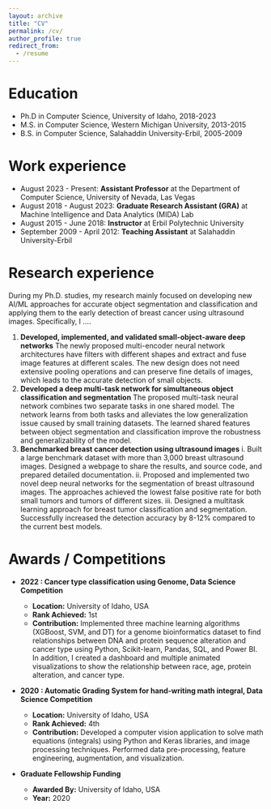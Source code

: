 ```yaml
---
layout: archive
title: "CV"
permalink: /cv/
author_profile: true
redirect_from:
  - /resume
---
```


<!-- You can download a PDF copy of my CV [here](/files/cv/CV_Bryar_Shareef.pdf). -->

Education
======
* Ph.D in Computer Science, University of Idaho, 2018-2023
* M.S. in Computer Science, Western Michigan University, 2013-2015
* B.S. in Computer Science, Salahaddin University-Erbil, 2005-2009

Work experience
======
* August 2023 - Present: **Assistant Professor** at the Department of Computer Science, University of Nevada, Las Vegas
* August 2018 - August 2023: **Graduate Research Assistant (GRA)** at Machine Intelligence and Data Analytics (MIDA) Lab
* August 2015 - June 2018: **Instructor** at Erbil Polytechnic University
* September 2009 - April 2012: **Teaching Assistant** at Salahaddin University-Erbil

Research experience
======
During my Ph.D. studies, my research mainly focused on developing new AI/ML approaches for accurate object segmentation and classification and applying them to the early detection of breast cancer using ultrasound images. Specifically, I ….
  1. **Developed, implemented, and validated small-object-aware deep networks** 
  The newly proposed multi-encoder neural network architectures have filters with different shapes and extract and fuse image features at different scales. The new design does not need extensive pooling operations and can preserve fine details of images, which leads to the accurate detection of small objects.
  2. **Developed a deep multi-task network for simultaneous object classification and segmentation** 
  The proposed multi-task neural network combines two separate tasks in one shared model. The network learns from both tasks and alleviates the low generalization issue caused by small training datasets. The learned shared features between object segmentation and classification improve the robustness and generalizability of the model.
  3. **Benchmarked breast cancer detection using ultrasound images** 
  i. Built a large benchmark dataset with more than 3,000 breast ultrasound images. Designed a webpage to share the results, and source code, and prepared detailed documentation. ii. Proposed and implemented two novel deep neural networks for the segmentation of breast ultrasound images. The approaches achieved the lowest false positive rate for both small tumors and tumors of different sizes. iii. Designed a multitask learning approach for breast tumor classification and segmentation. Successfully increased the detection accuracy by 8-12% compared to the current best models.
  
Awards / Competitions
======
* **2022 : Cancer type classification using Genome, Data Science Competition**
  * **Location:** University of Idaho, USA  
  * **Rank Achieved:** 1st  
  * **Contribution:** Implemented three machine learning algorithms (XGBoost, SVM, and DT) for a genome bioinformatics dataset to find relationships between DNA and protein sequence alteration and cancer type using Python, Scikit-learn, Pandas, SQL, and Power BI. In addition, I created a dashboard and multiple animated visualizations to show the relationship between race, age, protein alteration, and cancer type. 

* **2020 : Automatic Grading System for hand-writing math integral, Data Science Competition**
  * **Location:** University of Idaho, USA  
  * **Rank Achieved:** 4th  
  * **Contribution:** Developed a computer vision application to solve math equations (integrals) using Python and Keras libraries, and image processing techniques. Performed data pre-processing, feature engineering, augmentation, and visualization.

* **Graduate Fellowship Funding**
  * **Awarded By:** University of Idaho, USA  
  * **Year:** 2020

